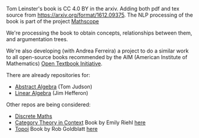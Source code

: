 Tom Leinster's book is CC 4.0 BY in the arxiv.
Adding both pdf and tex source from https://arxiv.org/format/1612.09375.
The NLP processing of the book is part of the project [Mathscope](https://github.com/ToposInstitute/tac-corpus)

We're processing the book to obtain concepts, relationships between them, and argumentation trees.

We're also developing (with Andrea Ferreira) a project to do a similar work to all open-source books recommended by the AIM (American Institute of Mathematics)
[Open Textbook Initiative](https://textbooks.aimath.org/). 

There are already repositories for:
* [Abstract Algebra](https://github.com/andreago9/MathCorpus-AATA) (Tom Judson)
* [Linear Algebra](https://github.com/andreago9/MathCorpus-LAHefferonPDF) (Jim Hefferon)

Other repos are being considered:
* [Discrete Maths](https://github.com/EliKarmon/DiscreteCorporaChapman)
* [Category Theory in Context](https://mathgloss.github.io/MathGloss/context.html) Book by Emily Riehl [here](https://math.jhu.edu/~eriehl/context.pdf) 
* [Topoi](https://github.com/MathGloss/MathGloss/tree/main/topoi) Book by Rob Goldblatt [here](https://projecteuclid.org/ebooks/books-by-independent-authors/Topoi-The-Categorial-Analysis-of-Logic/toc/bia/1403013939)
